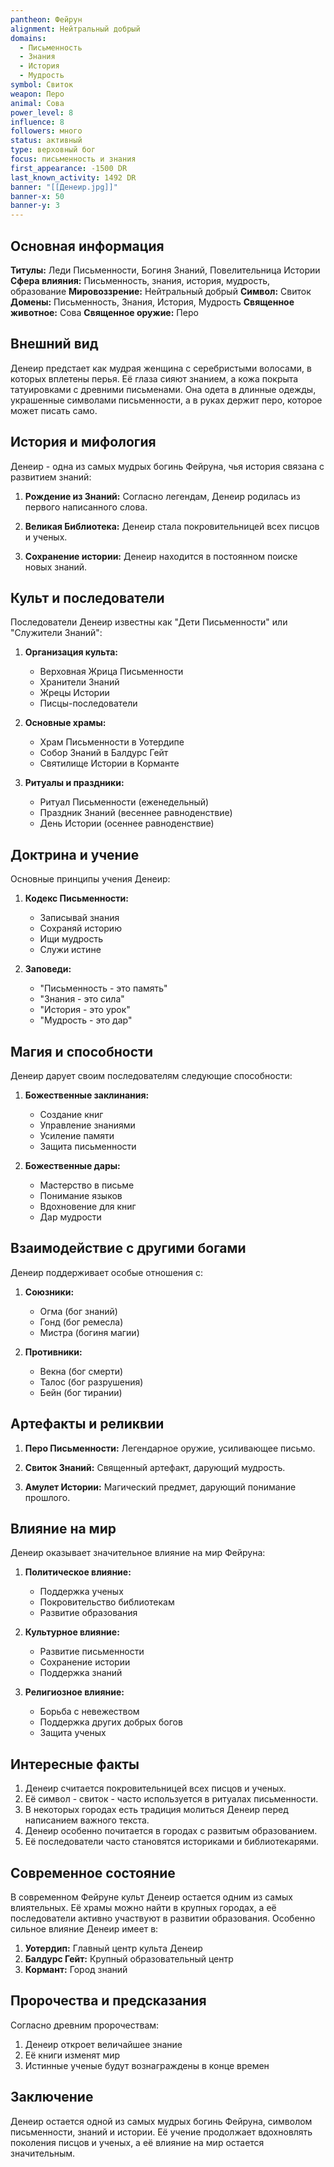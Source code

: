 ```yaml
---
pantheon: Фейрун
alignment: Нейтральный добрый
domains:
  - Письменность
  - Знания
  - История
  - Мудрость
symbol: Свиток
weapon: Перо
animal: Сова
power_level: 8
influence: 8
followers: много
status: активный
type: верховный бог
focus: письменность и знания
first_appearance: -1500 DR
last_known_activity: 1492 DR
banner: "[[Денеир.jpg]]"
banner-x: 50
banner-y: 3
---
```


## Основная информация

**Титулы:** Леди Письменности, Богиня Знаний, Повелительница Истории
**Сфера влияния:** Письменность, знания, история, мудрость, образование
**Мировоззрение:** Нейтральный добрый
**Символ:** Свиток
**Домены:** Письменность, Знания, История, Мудрость
**Священное животное:** Сова
**Священное оружие:** Перо

## Внешний вид

Денеир предстает как мудрая женщина с серебристыми волосами, в которых вплетены перья. Её глаза сияют знанием, а кожа покрыта татуировками с древними письменами. Она одета в длинные одежды, украшенные символами письменности, а в руках держит перо, которое может писать само.

## История и мифология

Денеир - одна из самых мудрых богинь Фейруна, чья история связана с развитием знаний:

1. **Рождение из Знаний:** Согласно легендам, Денеир родилась из первого написанного слова.

2. **Великая Библиотека:** Денеир стала покровительницей всех писцов и ученых.

3. **Сохранение истории:** Денеир находится в постоянном поиске новых знаний.

## Культ и последователи

Последователи Денеир известны как "Дети Письменности" или "Служители Знаний":

1. **Организация культа:**

   - Верховная Жрица Письменности
   - Хранители Знаний
   - Жрецы Истории
   - Писцы-последователи

2. **Основные храмы:**

   - Храм Письменности в Уотердипе
   - Собор Знаний в Балдурс Гейт
   - Святилище Истории в Корманте

3. **Ритуалы и праздники:**
   - Ритуал Письменности (еженедельный)
   - Праздник Знаний (весеннее равноденствие)
   - День Истории (осеннее равноденствие)

## Доктрина и учение

Основные принципы учения Денеир:

1. **Кодекс Письменности:**

   - Записывай знания
   - Сохраняй историю
   - Ищи мудрость
   - Служи истине

2. **Заповеди:**
   - "Письменность - это память"
   - "Знания - это сила"
   - "История - это урок"
   - "Мудрость - это дар"

## Магия и способности

Денеир дарует своим последователям следующие способности:

1. **Божественные заклинания:**

   - Создание книг
   - Управление знаниями
   - Усиление памяти
   - Защита письменности

2. **Божественные дары:**
   - Мастерство в письме
   - Понимание языков
   - Вдохновение для книг
   - Дар мудрости

## Взаимодействие с другими богами

Денеир поддерживает особые отношения с:

1. **Союзники:**

   - Огма (бог знаний)
   - Гонд (бог ремесла)
   - Мистра (богиня магии)

2. **Противники:**
   - Векна (бог смерти)
   - Талос (бог разрушения)
   - Бейн (бог тирании)

## Артефакты и реликвии

1. **Перо Письменности:** Легендарное оружие, усиливающее письмо.

2. **Свиток Знаний:** Священный артефакт, дарующий мудрость.

3. **Амулет Истории:** Магический предмет, дарующий понимание прошлого.

## Влияние на мир

Денеир оказывает значительное влияние на мир Фейруна:

1. **Политическое влияние:**

   - Поддержка ученых
   - Покровительство библиотекам
   - Развитие образования

2. **Культурное влияние:**

   - Развитие письменности
   - Сохранение истории
   - Поддержка знаний

3. **Религиозное влияние:**
   - Борьба с невежеством
   - Поддержка других добрых богов
   - Защита ученых

## Интересные факты

1. Денеир считается покровительницей всех писцов и ученых.
2. Её символ - свиток - часто используется в ритуалах письменности.
3. В некоторых городах есть традиция молиться Денеир перед написанием важного текста.
4. Денеир особенно почитается в городах с развитым образованием.
5. Её последователи часто становятся историками и библиотекарями.

## Современное состояние

В современном Фейруне культ Денеир остается одним из самых влиятельных. Её храмы можно найти в крупных городах, а её последователи активно участвуют в развитии образования. Особенно сильное влияние Денеир имеет в:

1. **Уотердип:** Главный центр культа Денеир
2. **Балдурс Гейт:** Крупный образовательный центр
3. **Кормант:** Город знаний

## Пророчества и предсказания

Согласно древним пророчествам:

1. Денеир откроет величайшее знание
2. Её книги изменят мир
3. Истинные ученые будут вознаграждены в конце времен

## Заключение

Денеир остается одной из самых мудрых богинь Фейруна, символом письменности, знаний и истории. Её учение продолжает вдохновлять поколения писцов и ученых, а её влияние на мир остается значительным.
